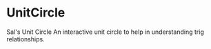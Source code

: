 # UnitCircle
Sal's Unit Circle
An interactive unit circle to help in understanding trig relationships.
